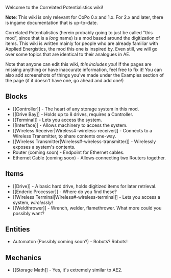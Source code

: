 Welcome to the Correlated Potentialistics wiki!

**Note**: This wiki is only relevant for CoPo 0.x and 1.x. For 2.x and later, there is ingame documentation that is up-to-date.


Correlated Potentialistics (herein probably going to just be called "this mod", since that is a *long* name) is a mod based around the digitization of items. This wiki is written mainly for people who are already familiar with Applied Energistics, the mod this one is inspired by. Even still, we will go over some topics that are identical to their analogues in AE.

Note that anyone can edit this wiki, *this includes you*! If the pages are missing anything or have inaccurate information, feel free to fix it! You can also add screenshots of things you've made under the Examples section of the page (if it doesn't have one, go ahead and add one!)

## Blocks

* [[Controller]] - The heart of any storage system in this mod.
* [[Drive Bay]] - Holds up to 8 drives, requires a Controller.
* [[Terminal]] - Lets you access the system.
* [[Interface]] - Allows machinery to access the system.
* [[Wireless Receiver|Wireless#-wireless-receiver]] - Connects to a Wireless Transmitter, to share contents one-way.
* [[Wireless Transmitter|Wireless#-wireless-transmitter]] - Wirelessly exposes a system's contents.
* Router (coming soon) - Endpoint for Ethernet cables.
* Ethernet Cable (coming soon) - Allows connecting two Routers together.

## Items

* [[Drive]] - A basic hard drive, holds digitized items for later retrieval.
* [[Enderic Processor]] - Where do you find these?
* [[Wireless Terminal|Wireless#-wireless-terminal]] - Lets you access a system, *wirelessly*!
* [[Weldthrower]] - Wrench, welder, flamethrower. What more could you possibly want?

## Entities

* Automaton (Possibly coming soon?) - Robots? Robots!

## Mechanics

* [[Storage Math]] - Yes, it's extremely similar to AE2.